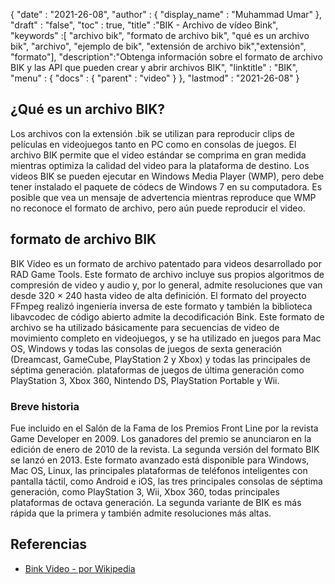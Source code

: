 {
  "date" : "2021-26-08",
  "author" : {
    "display_name" : "Muhammad Umar"
},
  "draft" : "false",
  "toc" : true,
  "title" :"BIK - Archivo de vídeo Bink",
  "keywords" :[ "archivo bik", "formato de archivo bik", "qué es un archivo bik", "archivo", "ejemplo de bik", "extensión de archivo bik","extensión", "formato"],
  "description":"Obtenga información sobre el formato de archivo BIK y las API que pueden crear y abrir archivos BIK",
  "linktitle" : "BIK",
  "menu" : {
    "docs" : {
      "parent" : "video"
}
},
  "lastmod" : "2021-26-08"
}

## ¿Qué es un archivo BIK?
Los archivos con la extensión .bik se utilizan para reproducir clips de películas en videojuegos tanto en PC como en consolas de juegos. El archivo BIK permite que el video estándar se comprima en gran medida mientras optimiza la calidad del video para la plataforma de destino. Los videos BIK se pueden ejecutar en Windows Media Player (WMP), pero debe tener instalado el paquete de códecs de Windows 7 en su computadora. Es posible que vea un mensaje de advertencia mientras reproduce que WMP no reconoce el formato de archivo, pero aún puede reproducir el video.

## formato de archivo BIK
BIK Video es un formato de archivo patentado para videos desarrollado por RAD Game Tools. Este formato de archivo incluye sus propios algoritmos de compresión de video y audio y, por lo general, admite resoluciones que van desde 320 × 240 hasta video de alta definición. El formato del proyecto FFmpeg realizó ingeniería inversa de este formato y también la biblioteca libavcodec de código abierto admite la decodificación Bink. Este formato de archivo se ha utilizado básicamente para secuencias de video de movimiento completo en videojuegos, y se ha utilizado en juegos para Mac OS, Windows y todas las consolas de juegos de sexta generación (Dreamcast, GameCube, PlayStation 2 y Xbox) y todas las principales de séptima generación. plataformas de juegos de última generación como PlayStation 3, Xbox 360, Nintendo DS, PlayStation Portable y Wii.

### Breve historia
Fue incluido en el Salón de la Fama de los Premios Front Line por la revista Game Developer en 2009. Los ganadores del premio se anunciaron en la edición de enero de 2010 de la revista. La segunda versión del formato BIK se lanzó en 2013. Este formato avanzado está disponible para Windows, Mac OS, Linux, las principales plataformas de teléfonos inteligentes con pantalla táctil, como Android e iOS, las tres principales consolas de séptima generación, como PlayStation 3, Wii, Xbox 360, todas principales plataformas de octava generación. La segunda variante de BIK es más rápida que la primera y también admite resoluciones más altas.


## Referencias ##

- [Bink Video - por Wikipedia](https://en.wikipedia.org/wiki/Bink_Video)

